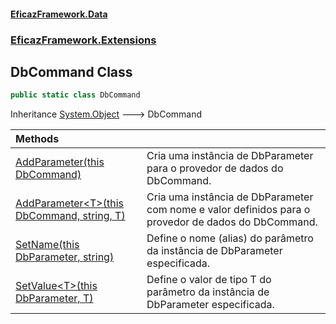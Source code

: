 #### [EficazFramework.Data](EficazFrameworkData.md 'EficazFramework Data')
### [EficazFramework.Extensions](EficazFrameworkData.md#EficazFramework.Extensions 'EficazFramework.Extensions')

## DbCommand Class

```csharp
public static class DbCommand
```

Inheritance [System.Object](https://docs.microsoft.com/en-us/dotnet/api/System.Object 'System.Object') &#129106; DbCommand

| Methods | |
| :--- | :--- |
| [AddParameter(this DbCommand)](EficazFramework.Extensions/DbCommand/AddParameter(thisDbCommand).md 'EficazFramework.Extensions.DbCommand.AddParameter(this System.Data.Common.DbCommand)') | Cria uma instância de DbParameter para o provedor de dados do DbCommand. |
| [AddParameter&lt;T&gt;(this DbCommand, string, T)](EficazFramework.Extensions/DbCommand/AddParameter_T_(thisDbCommand,string,T).md 'EficazFramework.Extensions.DbCommand.AddParameter<T>(this System.Data.Common.DbCommand, string, T)') | Cria uma instância de DbParameter com nome e valor definidos para o provedor de dados do DbCommand. |
| [SetName(this DbParameter, string)](EficazFramework.Extensions/DbCommand/SetName(thisDbParameter,string).md 'EficazFramework.Extensions.DbCommand.SetName(this System.Data.Common.DbParameter, string)') | Define o nome (alias) do parâmetro da instância de DbParameter especificada. |
| [SetValue&lt;T&gt;(this DbParameter, T)](EficazFramework.Extensions/DbCommand/SetValue_T_(thisDbParameter,T).md 'EficazFramework.Extensions.DbCommand.SetValue<T>(this System.Data.Common.DbParameter, T)') | Define o valor de tipo T do parâmetro da instância de DbParameter especificada. |
